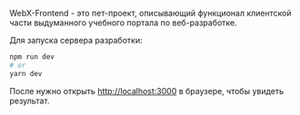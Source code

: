 WebX-Frontend - это пет-проект, описывающий функционал клиентской части выдуманного учебного портала по веб-разработке.

Для запуска сервера разработки:

```bash
npm run dev
# or
yarn dev
```

После нужно открыть [http://localhost:3000](http://localhost:3000) в браузере, чтобы увидеть результат.